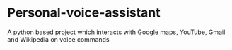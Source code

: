 # Personal-voice-assistant
A python based project which interacts with Google maps, YouTube, Gmail and Wikipedia on voice commands
